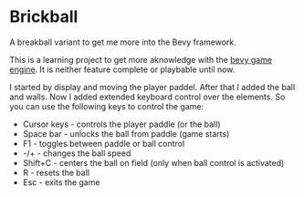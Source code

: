 # Brickball
A breakball variant to get me more into the Bevy framework.

This is a learning project to get more aknowledge with the [bevy game engine](https://bevyengine.org/). It is neither feature complete or playbable until now.

I started by display and moving the player paddel. After that I added the ball and walls. Now I added extended keyboard control over the elements. So you can use the following keys to control the game: 

* Cursor keys - controls the player paddle (or the ball)
* Space bar - unlocks the ball from paddle (game starts)
* F1 - toggles between paddle or ball control
* -/+ - changes the ball speed
* Shift+C - centers the ball on field (only when ball control is activated)
* R - resets the ball 
* Esc - exits the game
